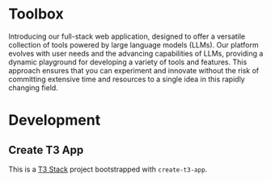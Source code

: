 # Toolbox

Introducing our full-stack web application, designed to offer a versatile collection of tools powered by large language models (LLMs). Our platform evolves with user needs and the advancing capabilities of LLMs, providing a dynamic playground for developing a variety of tools and features. This approach ensures that you can experiment and innovate without the risk of committing extensive time and resources to a single idea in this rapidly changing field.

# Development

## Create T3 App

This is a [T3 Stack](https://create.t3.gg/) project bootstrapped with `create-t3-app`.
